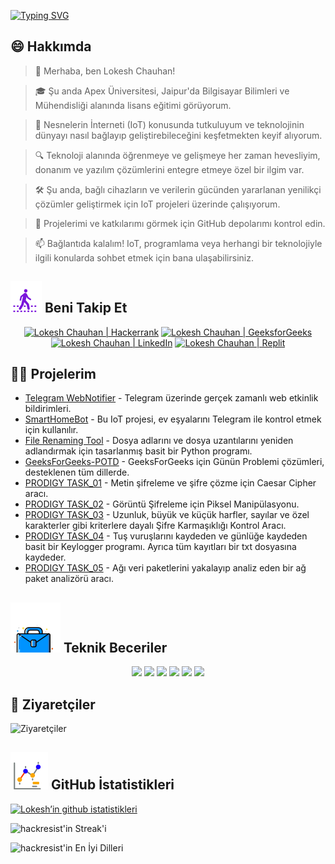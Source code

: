 [![Typing SVG](https://readme-typing-svg.demolab.com?font=Fira+Code&weight=800&size=22&pause=1000&center=true&vCenter=true&width=835&lines=%F0%9F%91%8BMerhaba+ziyaret%C3%A7iler.+Buraya+ho%C5%9F+geldiniz!%F0%9F%91%8B;%F0%9F%9A%80+Birlikte+b%C3%BCy%C3%BCkl%C3%BCk+yaratal%C4%B1m!+%F0%9F%9A%80;%E2%9C%A8+Teknoloji+d%C3%BCnyas%C4%B1nda+ve+%C3%B6tesinde.+%E2%9C%A8)](https://git.io/typing-svg)

## 😄 Hakkımda
> 👋 Merhaba, ben Lokesh Chauhan!

> 🎓 Şu anda Apex Üniversitesi, Jaipur'da Bilgisayar Bilimleri ve Mühendisliği alanında lisans eğitimi görüyorum.

> 🌟 Nesnelerin İnterneti (IoT) konusunda tutkuluyum ve teknolojinin dünyayı nasıl bağlayıp geliştirebileceğini keşfetmekten keyif alıyorum.

> 🔍 Teknoloji alanında öğrenmeye ve gelişmeye her zaman hevesliyim, donanım ve yazılım çözümlerini entegre etmeye özel bir ilgim var.

> 🛠 Şu anda, bağlı cihazların ve verilerin gücünden yararlanan yenilikçi çözümler geliştirmek için IoT projeleri üzerinde çalışıyorum.

> 🔭 Projelerimi ve katkılarımı görmek için GitHub depolarımı kontrol edin.

> 📫 Bağlantıda kalalım! IoT, programlama veya herhangi bir teknolojiyle ilgili konularda sohbet etmek için bana ulaşabilirsiniz.
<!--
<p align="center">
  <a href="https://www.linkedin.com/in/lokeshchauhanapex/"><img src="https://img.shields.io/badge/Linkedin-10000?style=plastic&logo=LinkedIn&logoColor=FFFFFF&labelColor=2A79D7&color=2A79D7" alt="Lokesh Chauhan  | LinkedIn"/></a>
  -->

## ![Beni Takip Et](/icon/follow.svg) Beni Takip Et
<p>
<p align="center">
    <a href="https://www.hackerrank.com/profile/lokeshchauhan"><img src="https://img.shields.io/badge/Hackerrank-100000?style=plastic&logo=hackerrank&logoColor=FFFFFF&labelColor=42BA3D&color=0EA608" alt="Lokesh Chauhan | Hackerrank"/></a>
    <a href="https://auth.geeksforgeeks.org/user/lokeshchauhan"><img src="https://img.shields.io/badge/GeeksforGeeks-100000?style=plastic&logo=geeksforgeeks&logoColor=FFFFFF&labelColor=42BA3D&color=23891F" alt="Lokesh Chauhan | GeeksforGeeks"/></a>
    <a href="https://www.linkedin.com/in/lokeshchauhanapex/"><img src="https://img.shields.io/badge/Linkedin-10000?style=plastic&logo=LinkedIn&logoColor=FFFFFF&labelColor=2A79D7&color=2A79D7" alt="Lokesh Chauhan | LinkedIn"/></a>
    <a href="https://replit.com/@HackResist"><img src="https://img.shields.io/badge/Replit-100000?style=plastic&logo=replit&logoColor=f26207&labelColor=051E59&color=0e1525" alt="Lokesh Chauhan | Replit"/></a>
</p>

## 👨‍💻 Projelerim
* [Telegram WebNotifier](https://github.com/HackResist/Telegram_WebNotifier) - Telegram üzerinde gerçek zamanlı web etkinlik bildirimleri.
* [SmartHomeBot](https://github.com/HackResist/SmartHomeBot) - Bu IoT projesi, ev eşyalarını Telegram ile kontrol etmek için kullanılır.
* [File Renaming Tool](https://github.com/HackResist/File-Renaming-Tool) - Dosya adlarını ve dosya uzantılarını yeniden adlandırmak için tasarlanmış basit bir Python programı.
* [GeeksForGeeks-POTD](https://github.com/HackResist/GeeksForGeeks-POTD) - GeeksForGeeks için Günün Problemi çözümleri, desteklenen tüm dillerde.
* [PRODIGY TASK_01](https://github.com/HackResist/PRODIGY_CS_01) - Metin şifreleme ve şifre çözme için Caesar Cipher aracı.
* [PRODIGY TASK_02](https://github.com/HackResist/PRODIGY_CS_02) - Görüntü Şifreleme için Piksel Manipülasyonu.
* [PRODIGY TASK_03](https://github.com/HackResist/PRODIGY_CS_03) - Uzunluk, büyük ve küçük harfler, sayılar ve özel karakterler gibi kriterlere dayalı Şifre Karmaşıklığı Kontrol Aracı.
* [PRODIGY TASK_04](https://github.com/HackResist/PRODIGY_CS_04) - Tuş vuruşlarını kaydeden ve günlüğe kaydeden basit bir Keylogger programı. Ayrıca tüm kayıtları bir txt dosyasına kaydeder.
* [PRODIGY TASK_05](https://github.com/HackResist/PRODIGY_CS_05) - Ağı veri paketlerini yakalayıp analiz eden bir ağ paket analizörü aracı.

## ![Teknik Beceriler](/icon/Skill.svg) Teknik Beceriler
<p align="center">
  <a href="https://www.open-std.org/JTC1/SC22/WG14/">
    <img src="https://skillicons.dev/icons?i=c" /></a>
  <a href="https://www.oracle.com/java/">
    <img src="https://skillicons.dev/icons?i=java" /></a>
  <a href="https://isocpp.org/">
    <img src="https://skillicons.dev/icons?i=cpp" /></a>
  <a href="https://www.python.org/">
    <img src="https://skillicons.dev/icons?i=py" /></a>
  <a href="https://www.gnu.org/software/bash/">
    <img src="https://skillicons.dev/icons?i=bash" /></a>
  <a href="https://ecma-international.org/publications-and-standards/standards/ecma-262/">
    <img src="https://skillicons.dev/icons?i=js" /></a>
</p>

## 👀 Ziyaretçiler
![Ziyaretçiler](https://moe-counter.glitch.me/get/@HackResist?theme=rule34)

## ![Github İstatistikleri](/icon/graph.svg) GitHub İstatistikleri
[![Lokesh’in github istatistikleri](https://github-readme-stats.vercel.app/api?username=HackResist&show_icons=true&theme=dark&count_private=true)](https://github.com/HackResist)

![hackresist'in Streak'i](https://github-readme-streak-stats.herokuapp.com/?user=hackresist&theme=cobalt&hide_border=false)

![hackresist'in En İyi Dilleri](https://github-readme-stats.vercel.app/api/top-langs/?username=hackresist&theme=cobalt&show_icons=true&hide_border=false&layout=compact)
